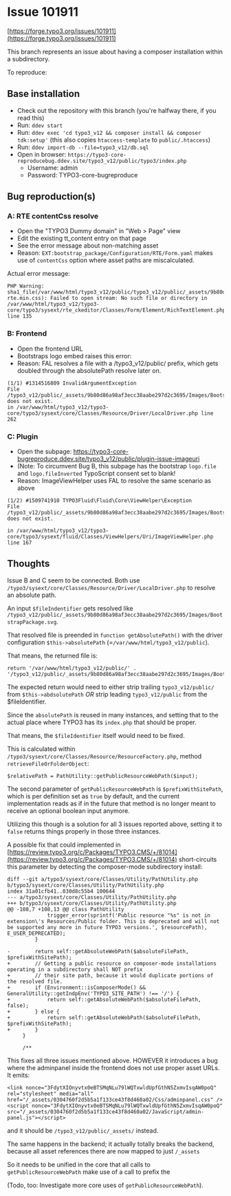 # Issue 101911

[https://forge.typo3.org/issues/101911](https://forge.typo3.org/issues/101911)

This branch represents an issue about having a composer installation within
a subdirectory.

To reproduce:

## Base installation

* Check out the repository with this branch (you're halfway there, if you read this)
* Run: `ddev start`
* Run: `ddev exec 'cd typo3_v12 && composer install && composer tdk:setup'` (this also copies `htaccess-template` to `public/.htaccess`)
* Run: `ddev import-db --file=typo3_v12/db.sql`
* Open in browser: `https://typo3-core-reproducebug.ddev.site/typo3_v12/public/typo3/index.php`
    * Username: admin
    * Password: TYPO3-core-bugreproduce

## Bug reproduction(s)

### A: RTE contentCss resolve

* Open the "TYPO3 Dummy domain" in "Web > Page" view
* Edit the existing tt_content entry on that page
* See the error message about non-matching asset
* Reason: `EXT:bootstrap_package/Configuration/RTE/Form.yaml` makes use of `contentCss` option where asset paths are miscalculated.

Actual error message:

```
PHP Warning: sha1_file(/var/www/html/typo3_v12/public/typo3_v12/public/_assets/9b80d86a98af3ecc38aabe297d2c3695/Css/bootstrap5-rte.min.css): Failed to open stream: No such file or directory in /var/www/html/typo3_v12/typo3-core/typo3/sysext/rte_ckeditor/Classes/Form/Element/RichTextElement.php line 135
```

### B: Frontend

* Open the frontend URL
* Bootstraps logo embed raises this error:
* Reason: FAL resolves a file with a /typo3_v12/public/ prefix, which gets doubled through the absolutePath resolve later on.

```
(1/1) #1314516809 InvalidArgumentException
File /typo3_v12/public/_assets/9b80d86a98af3ecc38aabe297d2c3695/Images/BootstrapPackage.svg does not exist.
in /var/www/html/typo3_v12/typo3-core/typo3/sysext/core/Classes/Resource/Driver/LocalDriver.php line 262
```

### C: Plugin

* Open the subpage: https://typo3-core-bugreproduce.ddev.site/typo3_v12/public/plugin-issue-imageuri
* (Note: To circumvent Bug B, this subpage has the bootstrap `logo.file` and `logo.fileInverted` TypoScript consent set to blank!
* Reason: ImageViewHelper uses FAL to resolve the same scenario as above

```
(1/2) #1509741910 TYPO3Fluid\Fluid\Core\ViewHelper\Exception
File /typo3_v12/public/_assets/9b80d86a98af3ecc38aabe297d2c3695/Images/BootstrapPackage.svg does not exist.

in /var/www/html/typo3_v12/typo3-core/typo3/sysext/fluid/Classes/ViewHelpers/Uri/ImageViewHelper.php line 167
```

## Thoughts

Issue B and C seem to be connected. Both use `/typo3/sysext/core/Classes/Resource/Driver/LocalDriver.php` to resolve an absolute path.

An input `$fileIndentifier` gets resolved like `/typo3_v12/public/_assets/9b80d86a98af3ecc38aabe297d2c3695/Images/BootstrapPackage.svg`.

That resolved file is preended in `function getAbsolutePath()` with the driver configuration `$this->absolutePath` (=`/var/www/html/typo3_v12/public`).

That means, the returned file is:

```
return '/var/www/html/typo3_v12/public/' . '/typo3_v12/public/_assets/9b80d86a98af3ecc38aabe297d2c3695/Images/BootstrapPackage.svg';
```

The expected return would need to either strip trailing `typo3_v12/public/` from `$this->abdsolutePath` *OR* strip leading `typo3_v12/public` from the $fileIdentifier.

Since the `absolutePath` is reused in many instances, and setting that to the actual place where TYPO3 has its `index.php` that should be proper.

That means, the `$fileIdentifier` itself would need to be fixed.

This is calculated within `/typo3/sysext/core/Classes/Resource/ResourceFactory.php`, method `retrieveFileOrFolderObject`:

```
$relativePath = PathUtility::getPublicResourceWebPath($input);
```

The second parameter of `getPublicResourceWebPath` is `$prefixWithSitePath`, which is per definition set as `true` by default, and the current implementation reads as if in the future that method is no longer meant to receive an optional boolean input anymore.

Utilizing this though is a solution for all 3 issues reported above, setting it to `false` returns things properly in those three instances.

A possible fix that could implemented in [https://review.typo3.org/c/Packages/TYPO3.CMS/+/81014](https://review.typo3.org/c/Packages/TYPO3.CMS/+/81014) short-circuits this parameter by detecting the composer-mode subdirectory install:

```
diff --git a/typo3/sysext/core/Classes/Utility/PathUtility.php b/typo3/sysext/core/Classes/Utility/PathUtility.php
index 31a01cfb41..030d8c55b4 100644
--- a/typo3/sysext/core/Classes/Utility/PathUtility.php
+++ b/typo3/sysext/core/Classes/Utility/PathUtility.php
@@ -108,7 +108,13 @@ class PathUtility
             trigger_error(sprintf('Public resource "%s" is not in extension\'s Resources/Public folder. This is deprecated and will not be supported any more in future TYPO3 versions.', $resourcePath), E_USER_DEPRECATED);
         }

-        return self::getAbsoluteWebPath($absoluteFilePath, $prefixWithSitePath);
+        // Getting a public resource on composer-mode installations operating in a subdirectory shall NOT prefix
+        // their site path, because it would duplicate portions of the resolved file.
+        if (Environment::isComposerMode() && GeneralUtility::getIndpEnv('TYPO3_SITE_PATH') !== '/') {
+            return self::getAbsoluteWebPath($absoluteFilePath, false);
+        } else {
+            return self::getAbsoluteWebPath($absoluteFilePath, $prefixWithSitePath);
+        }
     }

     /**
```

This fixes all three issues mentioned above. HOWEVER it introduces a bug where the adminpanel inside the frontend does not use proper asset URLs. It emits:

```
<link nonce="3FdytXIOnyvtx0eBTSMqNLu79lWQTxwldUpfGthN5ZxmvIsqAW0poQ" rel="stylesheet" media="all" href="/_assets/0304760f2d5b5a1f133ce43f8d460a02/Css/adminpanel.css" />
<script nonce="3FdytXIOnyvtx0eBTSMqNLu79lWQTxwldUpfGthN5ZxmvIsqAW0poQ" src="/_assets/0304760f2d5b5a1f133ce43f8d460a02/JavaScript/admin-panel.js"></script>
```

and it should be `/typo3_v12/public/_assets/` instead.

The same happens in the backend; it actually totally breaks the backend, because all asset references there are now mapped to just `/_assets`

So it needs to be unified in the core that all calls to `getPublicResourceWebPath` make use of a call to prefix the

(Todo, too: Investigate more core uses of `getPublicResourceWebPath`).
